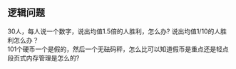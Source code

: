 逻辑问题
---------
30人，每人说一个数字，说出均值1.5倍的人胜利，怎么办? 说出均值1/10的人胜利怎么办？  
101个硬币一个是假的，然后一个无砝码秤，怎么比可以知道假币是重点还是轻点  
段页式内存管理是怎么的?


